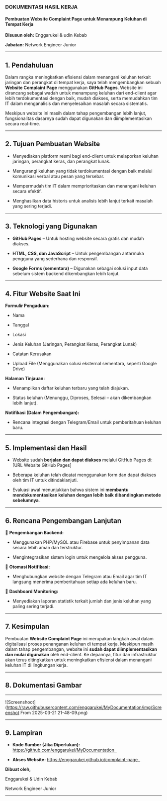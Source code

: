 ### **DOKUMENTASI HASIL KERJA**  

#### **Pembuatan Website Complaint Page untuk Menampung Keluhan di Tempat Kerja**  

**Disusun oleh:** Enggarukei & udin Kebab

**Jabatan:** Network Engineer Junior  
  

---
## **1. Pendahuluan**  

Dalam rangka meningkatkan efisiensi dalam menangani keluhan terkait jaringan dan perangkat di tempat kerja, saya telah mengembangkan sebuah **Website Complaint Page** menggunakan **GitHub Pages**. Website ini dirancang sebagai wadah untuk menampung keluhan dari end-client agar lebih terdokumentasi dengan baik, mudah diakses, serta memudahkan tim IT dalam menganalisis dan menyelesaikan masalah secara sistematis.  

  

Meskipun website ini masih dalam tahap pengembangan lebih lanjut, fungsionalitas dasarnya sudah dapat digunakan dan diimplementasikan secara real-time.  

---
## **2. Tujuan Pembuatan Website**  

- Menyediakan platform resmi bagi end-client untuk melaporkan keluhan jaringan, perangkat keras, dan perangkat lunak.  

- Mengurangi keluhan yang tidak terdokumentasi dengan baik melalui komunikasi verbal atau pesan yang tersebar.  

- Mempermudah tim IT dalam memprioritaskan dan menangani keluhan secara efektif.  

- Menghasilkan data historis untuk analisis lebih lanjut terkait masalah yang sering terjadi.  

---

## **3. Teknologi yang Digunakan**  

- **GitHub Pages** – Untuk hosting website secara gratis dan mudah diakses.  

- **HTML, CSS, dan JavaScript** – Untuk pengembangan antarmuka pengguna yang sederhana dan responsif.  

- **Google Forms (sementara)** – Digunakan sebagai solusi input data sebelum sistem backend dikembangkan lebih lanjut.  

---

## **4. Fitur Website Saat Ini**  

**Formulir Pengaduan:**  

- Nama  

- Tanggal  

- Lokasi  

- Jenis Keluhan (Jaringan, Perangkat Keras, Perangkat Lunak)  

- Catatan Kerusakan  

- Upload File (Menggunakan solusi eksternal sementara, seperti Google Drive)  

  
**Halaman Tinjauan:**  

- Menampilkan daftar keluhan terbaru yang telah diajukan.  

- Status keluhan (Menunggu, Diproses, Selesai – akan dikembangkan lebih lanjut).  

  
**Notifikasi (Dalam Pengembangan):**  

- Rencana integrasi dengan Telegram/Email untuk pemberitahuan keluhan baru.  

---
## **5. Implementasi dan Hasil**  

- Website sudah **berjalan dan dapat diakses** melalui GitHub Pages di: [URL Website GitHub Pages]  

- Beberapa keluhan telah dicatat menggunakan form dan dapat diakses oleh tim IT untuk ditindaklanjuti.  

- Evaluasi awal menunjukkan bahwa sistem ini **membantu mendokumentasikan keluhan dengan lebih baik dibandingkan metode sebelumnya**.  

---
## **6. Rencana Pengembangan Lanjutan**  

🔹 **Pengembangan Backend:**  

- Menggunakan PHP/MySQL atau Firebase untuk penyimpanan data secara lebih aman dan terstruktur.  

- Mengintegrasikan sistem login untuk mengelola akses pengguna.  

🔹 **Otomasi Notifikasi:**  

- Menghubungkan website dengan Telegram atau Email agar tim IT langsung menerima pemberitahuan setiap ada keluhan baru.  

🔹 **Dashboard Monitoring:**  

- Menyediakan laporan statistik terkait jumlah dan jenis keluhan yang paling sering terjadi.  

---
## **7. Kesimpulan**  

Pembuatan **Website Complaint Page** ini merupakan langkah awal dalam digitalisasi proses penanganan keluhan di tempat kerja. Meskipun masih dalam tahap pengembangan, website ini **sudah dapat diimplementasikan dan mulai digunakan** oleh end-client. Ke depannya, fitur dan infrastruktur akan terus ditingkatkan untuk meningkatkan efisiensi dalam menangani keluhan IT di lingkungan kerja.  

---
## **8. Dokumentasi Gambar**  

---

![Screenshoot](https://raw.githubusercontent.com/enggarukei/MyDocumentation/img/Screenshot From 2025-03-21 21-48-09.png)


---
## **9. Lampiran**  

- **Kode Sumber (Jika Diperlukan):** https://github.com/enggarukei/MyDocumentation  

- **Akses Website:** https://enggarukei.github.io/complaint-page  


**Dibuat oleh,**  

Enggarukei & Udin Kebab

Network Engineer Junior  

---
